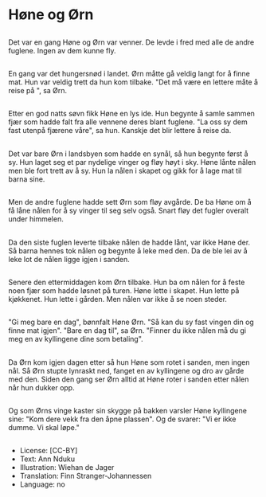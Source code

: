 # Høne og Ørn

##
Det var en gang Høne og Ørn var venner. De levde i fred med alle de andre fuglene. Ingen av dem kunne fly.

##
En gang var det hungersnød i landet. Ørn måtte gå veldig langt for å finne mat. Hun var veldig trett da hun kom tilbake. "Det må være en lettere måte å reise på ", sa Ørn.

##
Etter en god natts søvn fikk Høne en lys ide. Hun begynte å samle sammen fjær som hadde falt fra alle vennene deres blant fuglene. "La oss sy dem fast utenpå fjærene våre", sa hun. Kanskje det blir lettere å reise da.

##
Det var bare Ørn i landsbyen som hadde en synål, så hun begynte først å sy. Hun laget seg et par nydelige vinger og fløy høyt i sky. Høne lånte nålen men ble fort trett av å sy. Hun la nålen i skapet og gikk for å lage mat til barna sine.

##
Men de andre fuglene hadde sett Ørn som fløy avgårde. De ba Høne om å få låne nålen for å sy vinger til seg selv også. Snart fløy det fugler overalt under himmelen.

##
Da den siste fuglen leverte tilbake nålen de hadde lånt, var ikke Høne der. Så barna hennes tok nålen og begynte å leke med den. Da de ble lei av å leke lot de nålen ligge igjen i sanden.

##
Senere den ettermiddagen kom Ørn tilbake. Hun ba om nålen for å feste noen fjær som hadde løsnet på turen. Høne lette i skapet. Hun lette på kjøkkenet. Hun lette i gården. Men nålen var ikke å se noen steder.

##
"Gi meg bare en dag", bønnfalt Høne Ørn. "Så kan du sy fast vingen din og finne mat igjen". "Bare en dag til", sa Ørn. "Finner du ikke nålen må du gi meg en av kyllingene dine som betaling".

##
Da Ørn kom igjen dagen etter så hun Høne som rotet i sanden, men ingen nål. Så Ørn stupte lynraskt ned, fanget en av kyllingene og dro av gårde med den. Siden den gang ser Ørn alltid at Høne roter i sanden etter nålen når hun dukker opp.

##
Og som Ørns vinge kaster sin skygge på bakken varsler Høne kyllingene sine: "Kom dere vekk fra den åpne plassen". Og de svarer: "Vi er ikke dumme. Vi skal løpe."

##
* License: [CC-BY]
* Text: Ann Nduku
* Illustration: Wiehan de Jager
* Translation: Finn Stranger-Johannessen
* Language: no
